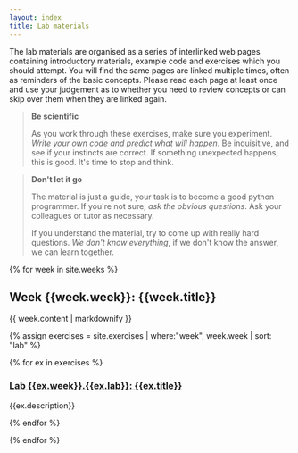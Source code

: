 ```yaml
---
layout: index
title: Lab materials
---
```


The lab materials are organised as a series of interlinked web pages containing introductory materials, example code and exercises which you should attempt.
You will find the same pages are linked multiple times, often as reminders of the basic concepts.
Please read each page at least once and use your judgement as to whether you need to review concepts or can skip over them when they are linked again.







> **Be scientific**
>
> As you work through these exercises, make sure you experiment.
> *Write your own code and predict what will happen*. 
> Be inquisitive, and see if your instincts are correct.
> If something unexpected happens, this is good.
> It's time to stop and think.

> **Don't let it go**
>
> The material is just a guide, your task is to become a good python programmer.
> If you're not sure, *ask the obvious questions*.
> Ask your colleagues or tutor as necessary.
>
> If you understand the material, try to come up with really hard questions.
> *We don't know everything*, if we don't know the answer, we can learn together.



{% for week in site.weeks %}

## Week {{week.week}}: {{week.title}}

{{ week.content | markdownify }}

{% assign exercises = site.exercises | where:"week", week.week | sort: "lab" %}

{% for ex in exercises %}

### [Lab {{ex.week}}.{{ex.lab}}: {{ex.title}}]({{ex.url}})

{{ex.description}}

{% endfor %}

{% endfor %}

